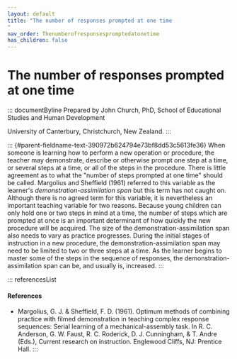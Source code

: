 ```yaml
---
layout: default
title: "The number of responses prompted at one time 
"
nav_order: Thenumberofresponsespromptedatonetime
has_children: false
---
```

# The number of responses prompted at one time 


::: documentByline
Prepared by John Church, PhD, School of Educational Studies and Human
Development

University of Canterbury, Christchurch, New Zealand.
:::

::: {#parent-fieldname-text-390972b624794e73bf8dd53c5613fe36}
When someone is learning how to perform a new operation or procedure,
the teacher may demonstrate, describe or otherwise prompt one step at a
time, or several steps at a time, or all of the steps in the procedure.
There is little agreement as to what the "number of steps prompted at
one time" should be called. Margolius and Sheffield (1961) referred to
this variable as the learner\'s *demonstration-assimilation span* but
this term has not caught on. Although there is no agreed term for this
variable, it is nevertheless an important teaching variable for two
reasons. Because young children can only hold one or two steps in mind
at a time, the number of steps which are prompted at once is an
important determinant of how quickly the new procedure will be acquired.
The size of the demonstration-assimilation span also needs to vary as
practice progresses. During the initial stages of instruction in a new
procedure, the demonstration-assimilation span may need to be limited to
two or three steps at a time. As the learner begins to master some of
the steps in the sequence of responses, the demonstration-assimilation
span can be, and usually is, increased.
:::

::: referencesList
#### References

-   Margolius, G. J. & Sheffield, F. D. (1961). Optimum methods of
    combining practice with filmed demonstration in teaching complex
    response sequences: Serial learning of a mechanical-assembly task.
    In R. C. Anderson, G. W. Faust, R. C. Roderick, D. J. Cunningham,
    & T. Andre (Eds.), Current research on instruction. Englewood
    Cliffs, NJ: Prentice Hall.
:::
